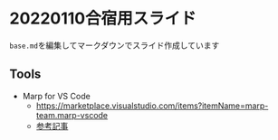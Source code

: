 # 20220110合宿用スライド

`base.md`を編集してマークダウンでスライド作成しています

## Tools

- Marp for VS Code
    - https://marketplace.visualstudio.com/items?itemName=marp-team.marp-vscode
    - [参考記事](https://qiita.com/tomo_makes/items/aafae4021986553ae1d8)
